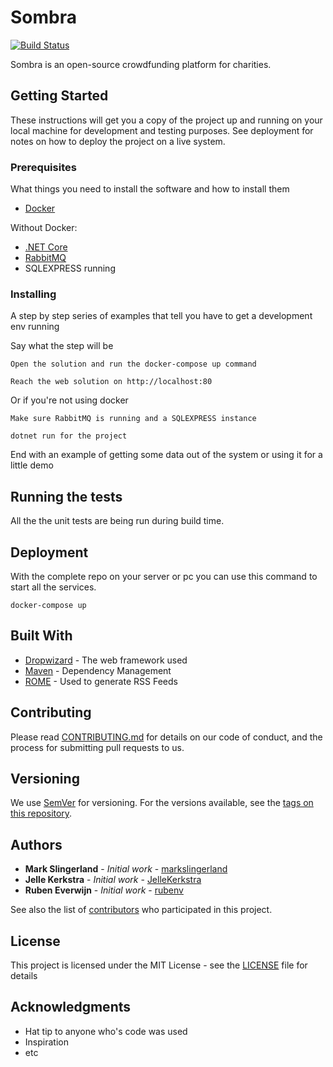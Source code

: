 # Sombra

[![Build Status](https://travis-ci.org/markslingerland/Sombra.svg?branch=master)](https://travis-ci.org/markslingerland/Sombra)

Sombra is an open-source crowdfunding platform for charities.

## Getting Started

These instructions will get you a copy of the project up and running on your local machine for development and testing purposes. See deployment for notes on how to deploy the project on a live system.

### Prerequisites

What things you need to install the software and how to install them


* [Docker](https://www.docker.com/get-docker)

Without Docker:

* [.NET Core](https://www.microsoft.com/net/download/dotnet-core/sdk-2.0.3)
* [RabbitMQ](https://www.rabbitmq.com/download.html)
* SQLEXPRESS running



### Installing

A step by step series of examples that tell you have to get a development env running

Say what the step will be

```
Open the solution and run the docker-compose up command

Reach the web solution on http://localhost:80
```

Or if you're not using docker

```
Make sure RabbitMQ is running and a SQLEXPRESS instance

dotnet run for the project
```

End with an example of getting some data out of the system or using it for a little demo

## Running the tests

All the the unit tests are being run during build time.

## Deployment

With the complete repo on your server or pc you can use this command to start all the services.

```
docker-compose up
```

## Built With

* [Dropwizard](http://www.dropwizard.io/1.0.2/docs/) - The web framework used
* [Maven](https://maven.apache.org/) - Dependency Management
* [ROME](https://rometools.github.io/rome/) - Used to generate RSS Feeds

## Contributing

Please read [CONTRIBUTING.md](https://gist.github.com/) for details on our code of conduct, and the process for submitting pull requests to us.

## Versioning

We use [SemVer](http://semver.org/) for versioning. For the versions available, see the [tags on this repository](https://github.com/your/project/tags). 

## Authors

* **Mark Slingerland** - *Initial work* - [markslingerland](https://github.com/markslingerland)
* **Jelle Kerkstra** - *Initial work* - [JelleKerkstra](https://github.com/JelleKerkstra)
* **Ruben Everwijn** - *Initial work* - [rubenv](https://github.com/rubenv)

See also the list of [contributors](https://github.com/markslingerland/sombra/contributors) who participated in this project.

## License

This project is licensed under the MIT License - see the [LICENSE](LICENSE) file for details

## Acknowledgments

* Hat tip to anyone who's code was used
* Inspiration
* etc
